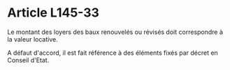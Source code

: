 # Article L145-33

Le montant des loyers des baux renouvelés ou révisés doit correspondre à la valeur locative.

A défaut d'accord, il est fait référence à des éléments fixés par décret en Conseil d'Etat.
